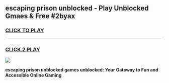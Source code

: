 
## escaping prison unblocked - Play Unblocked Gmaes & Free #2byax
<h3>
<a href="https://news.freeplayer.one?title=escaping_prison_unblocked&ref=03M">CLICK TO PLAY</a></h3>
<hr>

<h3>
<a href="https://news.freeplayer.one?title=escaping_prison_unblocked&ref=03M">CLICK 2 PLAY</a>
  
</h3>

<a href="https://news.freeplayer.one?title=escaping_prison_unblocked&ref=03M"><img src="https://clearcache.store/games.png"></a>


**escaping prison unblocked games unblocked: Your Gateway to Fun and Accessible Online Gaming**

